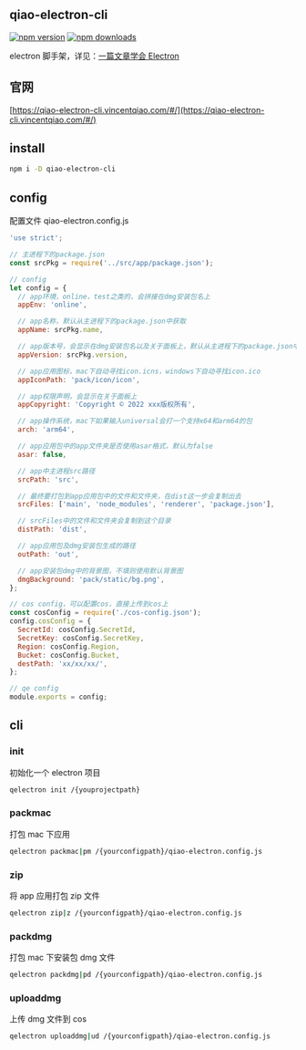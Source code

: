 ## qiao-electron-cli

[![npm version](https://img.shields.io/npm/v/qiao-electron-cli.svg?style=flat-square)](https://www.npmjs.org/package/qiao-electron-cli)
[![npm downloads](https://img.shields.io/npm/dm/qiao-electron-cli.svg?style=flat-square)](https://npm-stat.com/charts.html?package=qiao-electron-cli)

electron 脚手架，详见：[一篇文章学会 Electron](https://blog.insistime.com/electron)

## 官网

[https://qiao-electron-cli.vincentqiao.com/#/](https://qiao-electron-cli.vincentqiao.com/#/)

## install

```bash
npm i -D qiao-electron-cli
```

## config

配置文件 qiao-electron.config.js

```javascript
'use strict';

// 主进程下的package.json
const srcPkg = require('../src/app/package.json');

// config
let config = {
  // app环境，online，test之类的，会拼接在dmg安装包名上
  appEnv: 'online',

  // app名称，默认从主进程下的package.json中获取
  appName: srcPkg.name,

  // app版本号，会显示在dmg安装包名以及关于面板上，默认从主进程下的package.json中获取
  appVersion: srcPkg.version,

  // app应用图标，mac下自动寻找icon.icns，windows下自动寻找icon.ico
  appIconPath: 'pack/icon/icon',

  // app权限声明，会显示在关于面板上
  appCopyright: 'Copyright © 2022 xxx版权所有',

  // app操作系统，mac下如果输入universal会打一个支持x64和arm64的包
  arch: 'arm64',

  // app应用包中的app文件夹是否使用asar格式，默认为false
  asar: false,

  // app中主进程src路径
  srcPath: 'src',

  // 最终要打包到app应用包中的文件和文件夹，在dist这一步会复制出去
  srcFiles: ['main', 'node_modules', 'renderer', 'package.json'],

  // srcFiles中的文件和文件夹会复制到这个目录
  distPath: 'dist',

  // app应用包及dmg安装包生成的路径
  outPath: 'out',

  // app安装包dmg中的背景图，不填则使用默认背景图
  dmgBackground: 'pack/static/bg.png',
};

// cos config，可以配置cos，直接上传到cos上
const cosConfig = require('./cos-config.json');
config.cosConfig = {
  SecretId: cosConfig.SecretId,
  SecretKey: cosConfig.SecretKey,
  Region: cosConfig.Region,
  Bucket: cosConfig.Bucket,
  destPath: 'xx/xx/xx/',
};

// qe config
module.exports = config;
```

## cli

### init

初始化一个 electron 项目

```bash
qelectron init /{youprojectpath}
```

### packmac

打包 mac 下应用

```bash
qelectron packmac|pm /{yourconfigpath}/qiao-electron.config.js
```

### zip

将 app 应用打包 zip 文件

```bash
qelectron zip|z /{yourconfigpath}/qiao-electron.config.js
```

### packdmg

打包 mac 下安装包 dmg 文件

```bash
qelectron packdmg|pd /{yourconfigpath}/qiao-electron.config.js
```

### uploaddmg

上传 dmg 文件到 cos

```bash
qelectron uploaddmg|ud /{yourconfigpath}/qiao-electron.config.js
```
